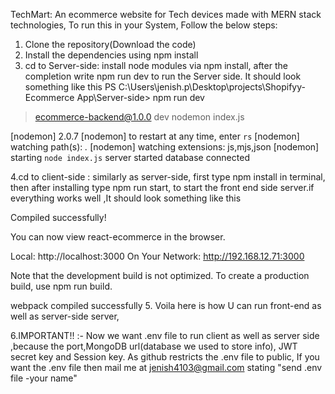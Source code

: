 TechMart: An ecommerce website for Tech devices made with MERN stack technologies, 
To run this in your System, Follow the below steps:
1. Clone the repository(Download the code)
2. Install the dependencies using npm install
3. cd to Server-side: install node modules via npm install, after the completion write npm run dev to run the Server side. It should look something like this 
PS C:\Users\jenish.p\Desktop\projects\Shopifyy- Ecommerce App\Server-side> npm run dev

> ecommerce-backend@1.0.0 dev
> nodemon index.js

[nodemon] 2.0.7
[nodemon] to restart at any time, enter `rs`
[nodemon] watching path(s): *.*
[nodemon] watching extensions: js,mjs,json
[nodemon] starting `node index.js`
server started
database connected

4.cd to client-side : similarly as server-side, first type npm install in terminal, then after installing type npm run start, to start the front end side server.if everything works well ,It should look something like this

Compiled successfully!

You can now view react-ecommerce in the browser.

  Local:            http://localhost:3000
  On Your Network:  http://192.168.12.71:3000

Note that the development build is not optimized.
To create a production build, use npm run build.

webpack compiled successfully
5. Voila here is how U can run front-end as well as server-side server, 

6.IMPORTANT!! :- Now we want .env file to run client as well as server side ,because the port,MongoDB url(database we used to store info), JWT secret key and Session key. As github restricts the .env file to public, If you want the .env file then mail me at jenish4103@gmail.com  stating "send .env file -your name"